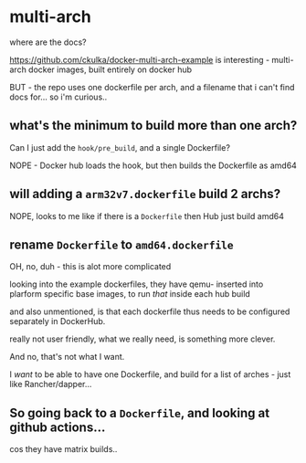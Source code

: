 # multi-arch
where are the docs?

https://github.com/ckulka/docker-multi-arch-example is interesting - multi-arch docker images, built entirely on docker hub

BUT - the repo uses one dockerfile per arch, and a filename that i can't find docs for... so i'm curious..

## what's the minimum to build more than one arch?

Can I just add the `hook/pre_build`, and a single Dockerfile?

NOPE - Docker hub loads the hook, but then builds the Dockerfile as amd64

## will adding a `arm32v7.dockerfile` build 2 archs?


NOPE, looks to me like if there is a `Dockerfile` then Hub just build amd64

## rename `Dockerfile` to `amd64.dockerfile`

OH, no, duh - this is alot more complicated

looking into the example dockerfiles, they have qemu-<platform> inserted into plarform specific base images, to run _that_ inside each hub build

and also unmentioned, is that each dockerfile thus needs to be configured separately in DockerHub.

really not user friendly, what we really need, is something more clever.

And no, that's not what I want.

I _want_ to be able to have one Dockerfile, and build for a list of arches - just like Rancher/dapper...

## So going back to a `Dockerfile`, and looking at github actions...

cos they have matrix builds..
